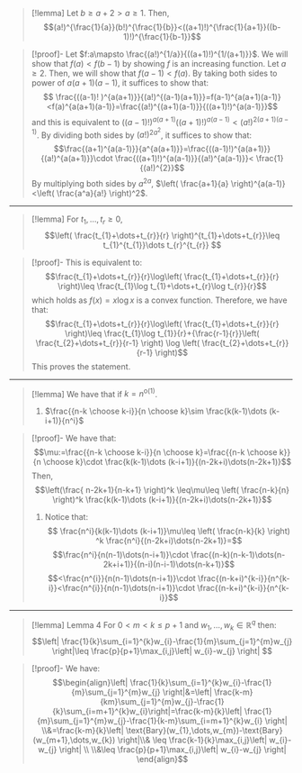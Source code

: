 > [!lemma]
> Let $b\geq a+2>a\geq 1$. Then, $$(a!)^{\frac{1}{a}}(b!)^{\frac{1}{b}}<((a+1)!)^{\frac{1}{a+1}}((b-1)!)^{\frac{1}{b-1}}$$

> [!proof]-
> Let $f:a\mapsto \frac{(a!)^{1/a}}{((a+1)!)^{1/(a+1)}}$. We will show that $f(a)<f(b-1)$ by showing $f$ is an increasing function. Let $a\geq 2$. Then, we will show that $f(a-1)<f(a)$. By taking both sides to power of $a(a+1)(a-1)$, it suffices to show that: $$ \frac{((a-1)! )^{a(a+1)}}{(a!)^{(a-1)(a+1)}}=f(a-1)^{a(a+1)(a-1)}<f(a)^{a(a+1)(a-1)}=\frac{(a!)^{(a+1)(a-1)}}{((a+1)!)^{a(a-1)}}$$
> and this is equivalent to $((a-1)!)^{a(a+1)}((a+1)!)^{a(a-1)}<(a!)^{2(a+1)(a-1)}$. By dividing both sides by $(a!)^{2a^{2}}$, it suffices to show that: $$\frac{(a+1)^{a(a-1)}}{a^{a(a+1)}}=\frac{((a-1)!)^{a(a+1)}}{(a!)^{a(a+1)}}\cdot \frac{((a+1)!)^{a(a-1)}}{(a!)^{a(a-1)}}< \frac{1}{(a!)^{2}}$$By multiplying both sides by $a^{2a}$, $\left( \frac{a+1}{a} \right)^{a(a-1)}<\left( \frac{a^a}{a!} \right)^2$. 
---

> [!lemma]
> For $t_{1},\dots,t_{r}\geq0$, $$\left( \frac{t_{1}+\dots+t_{r}}{r} \right)^{t_{1}+\dots+t_{r}}\leq t_{1}^{t_{1}}\dots t_{r}^{t_{r}} $$

> [!proof]-
> This is equivalent to: $$\frac{t_{1}+\dots+t_{r}}{r}\log\left( \frac{t_{1}+\dots+t_{r}}{r} \right)\leq \frac{t_{1}\log t_{1}+\dots+t_{r}\log t_{r}}{r}$$which holds as $f(x)=x\log x$ is a convex function. Therefore,  we have that: $$\frac{t_{1}+\dots+t_{r}}{r}\log\left( \frac{t_{1}+\dots+t_{r}}{r} \right)\leq \frac{t_{1}\log t_{1}}{r}+{\frac{r-1}{r}}\left( \frac{t_{2}+\dots+t_{r}}{r-1} \right) \log \left( \frac{t_{2}+\dots+t_{r}}{r-1} \right)$$This proves the statement.
---
> [!lemma]
> We have that if $k=n^{\text{o}(1)}$. 
> 1. $\frac{{n-k \choose k-i}}{n \choose k}\sim \frac{k(k-1)\dots (k-i+1)}{n^i}$

> [!proof]-
> We have that:
> $$\mu:=\frac{{n-k \choose k-i}}{n \choose k}=\frac{{n-k \choose k}}{n \choose k}\cdot  \frac{k(k-1)\dots (k-i+1)}{(n-2k+i)\dots(n-2k+1)}$$Then, $$\left(\frac{ n-2k+1}{n-k+1} \right)^k \leq\mu\leq \left( \frac{n-k}{n} \right)^k \frac{k(k-1)\dots (k-i+1)}{(n-2k+i)\dots(n-2k+1)}$$
> 
> 1. Notice that: $$ \frac{n^i}{k(k-1)\dots (k-i+1)}\mu\leq  \left( \frac{n-k}{k} \right) ^k \frac{n^i}{(n-2k+i)\dots(n-2k+1)}=$$$$\frac{n^i}{n(n-1)\dots(n-i+1)}\cdot \frac{(n-k)(n-k-1)\dots(n-2k+i+1)}{(n-i)(n-i-1)\dots(n-k+1)}$$$$<\frac{n^{i}}{n(n-1)\dots(n-i+1)}\cdot \frac{(n-k+i)^{k-i}}{n^{k-i}}<\frac{n^{i}}{n(n-1)\dots(n-i+1)}\cdot \frac{(n-k+i)^{k-i}}{n^{k-i}}$$

---
> [!lemma] Lemma 4
> For $0<m<k\leq p+1$ and $w_{1},\dots,w_{k}\in \mathbb{R}^q$ then: $$\left| \frac{1}{k}\sum_{i=1}^{k}w_{i}-\frac{1}{m}\sum_{j=1}^{m}w_{j} \right|\leq \frac{p}{p+1}\max_{i,j}\left| w_{i}-w_{j} \right|  $$

> [!proof]-
> We have: $$\begin{align}\left| \frac{1}{k}\sum_{i=1}^{k}w_{i}-\frac{1}{m}\sum_{j=1}^{m}w_{j} \right|&=\left| \frac{k-m}{km}\sum_{j=1}^{m}w_{j}-\frac{1}{k}\sum_{i=m+1}^{k}w_{i}\right|=\frac{k-m}{k}\left| \frac{1}{m}\sum_{j=1}^{m}w_{j}-\frac{1}{k-m}\sum_{i=m+1}^{k}w_{i} \right| \\&=\frac{k-m}{k}\left| \text{Bary}(w_{1},\dots,w_{m})-\text{Bary}(w_{m+1},\dots,w_{k}) \right|\\& \leq \frac{k-1}{k}\max_{i,j}\left| w_{i}-w_{j} \right|  \\
\\&\leq  \frac{p}{p+1}\max_{i,j}\left| w_{i}-w_{j} \right| \end{align}$$